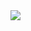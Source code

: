 <img align="right" src="https://github-readme-stats.vercel.app/api?username=main1o&show_icons=true&icon_color=fab1ce&title_color=f68084" />
